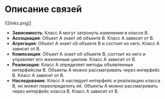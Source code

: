 # Описание связей
![[links.png]]
- **Зависимость**: Класс А могут затронуть изменения в классе B. 
- **Ассоциация**: Объект А знает об объекте B. Класс А зависит от B.
- **Агрегация**: Объект А знает об объекте B и состоит из него. Класс А зависит от B.
- **Композиция**: Объект А знает об объекте B, состоит из него и управляет его жизненным циклом. Класс А зависит от B.
- **Реализация**: Класс А определяет методы объявленные интерфейсом B. Объекты А можно рассматривать через интерфейс B. Класс А зависит от B.
- **Наследование**: Класс А наследует интерфейс и реализацию класса B, но может переопределить её. Объекты А можно рассматривать через интерфейс класса B. Класс А зависит от B.

